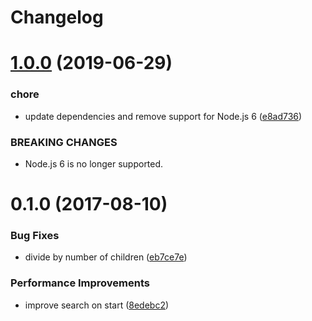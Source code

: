 # Changelog

# [1.0.0](https://github.com/mljs/tree-similarity/compare/v0.1.0...v1.0.0) (2019-06-29)


### chore

* update dependencies and remove support for Node.js 6 ([e8ad736](https://github.com/mljs/tree-similarity/commit/e8ad736))


### BREAKING CHANGES

* Node.js 6 is no longer supported.



<a name="0.1.0"></a>
# 0.1.0 (2017-08-10)


### Bug Fixes

* divide by number of children ([eb7ce7e](https://github.com/mljs/tree-similarity/commit/eb7ce7e))


### Performance Improvements

* improve search on start ([8edebc2](https://github.com/mljs/tree-similarity/commit/8edebc2))



